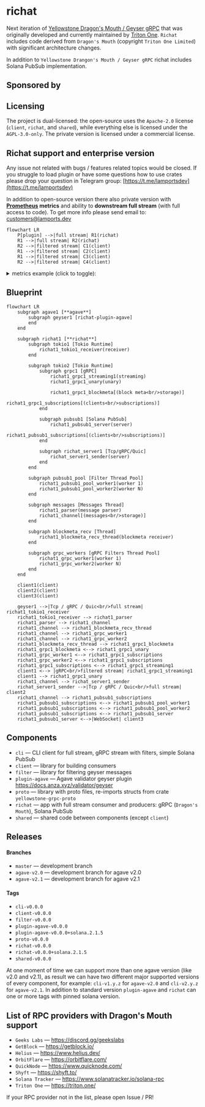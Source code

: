 # richat

Next iteration of [Yellowstone Dragon's Mouth / Geyser gRPC](https://github.com/rpcpool/yellowstone-grpc) that was originally developed and currently maintained by [Triton One](https://triton.one/). `Richat` includes code derived from `Dragon's Mouth` (copyright `Triton One Limited`) with significant architecture changes.

In addition to `Yellowstone Drangon's Mouth / Geyser gRPC` richat includes Solana PubSub implementation.

## Sponsored by

## Licensing

The project is dual-licensed: the open-source uses the `Apache-2.0` license (`client`, `richat`, and `shared`), while everything else is licensed under the `AGPL-3.0-only`. The private version is licensed under a commercial license.

## Richat support and enterprise version

Any issue not related with bugs / features related topics would be closed. If you struggle to load plugin or have some questions how to use crates please drop your question in Telegram group: [https://t.me/lamportsdev](https://t.me/lamportsdev)

In addition to open-source version there also private version with **[Prometheus](https://prometheus.io/) metrics** and ability to **downstream full stream** (with full access to code). To get more info please send email to: [customers@lamports.dev](mailto:customers@lamports.dev)

```mermaid
flowchart LR
    P[plugin] -->|full stream| R1(richat)
    R1 -->|full stream| R2(richat)
    R2 -->|filtered stream| C1(client)
    R1 -->|filtered stream| C2(client)
    R1 -->|filtered stream| C3(client)
    R2 -->|filtered stream| C4(client)
```

<details>
<summary>metrics example (click to toggle):</summary>

```
$ curl -s 127.0.0.1:10224/metrics
# HELP block_message_failed Block message reconstruction errors
# TYPE block_message_failed gauge
block_message_failed{reason="MissedBlockMeta"} 32
block_message_failed{reason="Total"} 32
# HELP channel_bytes_total Total size of all messages in channel
# TYPE channel_bytes_total gauge
channel_bytes_total 15254736504
# HELP channel_messages_total Total number of messages in channel
# TYPE channel_messages_total gauge
channel_messages_total 2097152
# HELP channel_slot Latest slot in channel by commitment
# TYPE channel_slot gauge
channel_slot{commitment="confirmed"} 319976982
channel_slot{commitment="finalized"} 319976952
channel_slot{commitment="processed"} 319976983
# HELP channel_slots_total Total number of slots in channel
# TYPE channel_slots_total gauge
channel_slots_total 209
# HELP grpc_block_meta_slot Latest slot in gRPC block meta
# TYPE grpc_block_meta_slot gauge
grpc_block_meta_slot{commitment="confirmed"} 319976982
grpc_block_meta_slot{commitment="finalized"} 319976952
grpc_block_meta_slot{commitment="processed"} 319976983
# HELP grpc_block_meta_queue_size Number of gRPC requests to block meta data
# TYPE grpc_block_meta_queue_size gauge
grpc_block_meta_queue_size 0
# HELP grpc_requests_total Number of gRPC requests per method
# TYPE grpc_requests_total gauge
grpc_requests_total{method="get_slot",x_subscription_id=""} 1
grpc_requests_total{method="subscribe",x_subscription_id=""} 1
# HELP grpc_subscribe_cpu_seconds_total CPU consumption of gRPC filters in subscriptions
# TYPE grpc_subscribe_cpu_seconds_total gauge
grpc_subscribe_cpu_seconds_total{x_subscription_id=""} 4.828066549975842
# HELP grpc_subscribe_messages_count_total Number of gRPC messages in subscriptions by type
# TYPE grpc_subscribe_messages_count_total gauge
grpc_subscribe_messages_count_total{message="ping",x_subscription_id=""} 62
grpc_subscribe_messages_count_total{message="slot",x_subscription_id=""} 1400
# HELP grpc_subscribe_messages_bytes_total Total size of gRPC messages in subscriptions by type
# TYPE grpc_subscribe_messages_bytes_total gauge
grpc_subscribe_messages_bytes_total{message="ping",x_subscription_id=""} 992
grpc_subscribe_messages_bytes_total{message="slot",x_subscription_id=""} 49106
# HELP grpc_subscribe_total Number of gRPC subscriptions
# TYPE grpc_subscribe_total gauge
grpc_subscribe_total{x_subscription_id=""} 0
# HELP pubsub_cached_signatures_total Number of cached signatures
# TYPE pubsub_cached_signatures_total gauge
pubsub_cached_signatures_total 56566
# HELP pubsub_connections_total Number of connections to PubSub
# TYPE pubsub_connections_total gauge
pubsub_connections_total{x_subscription_id=""} 0
# HELP pubsub_messages_sent_count_total Number of sent filtered messages by type
# TYPE pubsub_messages_sent_count_total counter
pubsub_messages_sent_count_total{subscription="account",x_subscription_id=""} 16
pubsub_messages_sent_count_total{subscription="root",x_subscription_id=""} 118
pubsub_messages_sent_count_total{subscription="slotsupdates",x_subscription_id=""} 383
# HELP pubsub_messages_sent_bytes_total Total size of sent filtered messages by type
# TYPE pubsub_messages_sent_bytes_total counter
pubsub_messages_sent_bytes_total{subscription="account",x_subscription_id=""} 4208
pubsub_messages_sent_bytes_total{subscription="root",x_subscription_id=""} 10856
pubsub_messages_sent_bytes_total{subscription="slotsupdates",x_subscription_id=""} 69399
# HELP pubsub_slot Latest slot handled in PubSub by commitment
# TYPE pubsub_slot gauge
pubsub_slot{commitment="confirmed"} 319976982
pubsub_slot{commitment="finalized"} 319976952
pubsub_slot{commitment="processed"} 319976983
# HELP pubsub_stored_messages_count_total Number of stored filtered messages in cache
# TYPE pubsub_stored_messages_count_total gauge
pubsub_stored_messages_count_total 2337
# HELP pubsub_stored_messages_bytes_total Total size of stored filtered messages in cache
# TYPE pubsub_stored_messages_bytes_total gauge
pubsub_stored_messages_bytes_total 404610
# HELP pubsub_subscriptions_total Number of subscriptions by type
# TYPE pubsub_subscriptions_total gauge
pubsub_subscriptions_total{subscription="account",x_subscription_id=""} 0
pubsub_subscriptions_total{subscription="root",x_subscription_id=""} 0
pubsub_subscriptions_total{subscription="slotsupdates",x_subscription_id=""} 0
# HELP version Richat App version info
# TYPE version counter
version{buildts="2025-02-11T15:49:26.646046121Z",git="2991f89-modified",package="richat",proto="5.0.0",rustc="1.81.0",solana="2.1.10",version="2.2.0"} 1
```
</details>

## Blueprint

```mermaid
flowchart LR
    subgraph agave1 [**agave**]
        subgraph geyser1 [richat-plugin-agave]
        end
    end

    subgraph richat1 [**richat**]
        subgraph tokio1 [Tokio Runtime]
            richat1_tokio1_receiver(receiver)
        end

        subgraph tokio2 [Tokio Runtime]
            subgraph grpc1 [gRPC]
                richat1_grpc1_streaming1(streaming)
                richat1_grpc1_unary(unary)

                richat1_grpc1_blockmeta[(block meta<br/>storage)]
                richat1_grpc1_subscriptions[(clients<br/>subscriptions)]
            end

            subgraph pubsub1 [Solana PubSub]
                richat1_pubsub1_server(server)
                richat1_pubsub1_subscriptions[(clients<br/>subscriptions)]
            end

            subgraph richat_server1 [Tcp/gRPC/Quic]
                richat_server1_sender(server)
            end
        end

        subgraph pubsub1_pool [Filter Thread Pool]
            richat1_pubsub1_pool_worker1(worker 1)
            richat1_pubsub1_pool_worker2(worker N)
        end

        subgraph messages [Messages Thread]
            richat1_parser(message parser)
            richat1_channel[(messages<br/>storage)]
        end

        subgraph blockmeta_recv [Thread]
            richat1_blockmeta_recv_thread(blockmeta receiver)
        end

        subgraph grpc_workers [gRPC Filters Thread Pool]
            richat1_grpc_worker1(worker 1)
            richat1_grpc_worker2(worker N)
        end
    end

    client1(client)
    client2(client)
    client3(client)

    geyser1 -->|Tcp / gRPC / Quic<br/>full stream| richat1_tokio1_receiver
    richat1_tokio1_receiver --> richat1_parser
    richat1_parser --> richat1_channel
    richat1_channel --> richat1_blockmeta_recv_thread
    richat1_channel --> richat1_grpc_worker1
    richat1_channel --> richat1_grpc_worker2
    richat1_blockmeta_recv_thread --> richat1_grpc1_blockmeta
    richat1_grpc1_blockmeta <--> richat1_grpc1_unary
    richat1_grpc_worker1 <--> richat1_grpc1_subscriptions
    richat1_grpc_worker2 <--> richat1_grpc1_subscriptions
    richat1_grpc1_subscriptions <--> richat1_grpc1_streaming1
    client1 <--> |gRPC<br/>filtered stream| richat1_grpc1_streaming1
    client1 --> richat1_grpc1_unary
    richat1_channel --> richat_server1_sender
    richat_server1_sender -->|Tcp / gRPC / Quic<br/>full stream| client2
    richat1_channel --> richat1_pubsub1_subscriptions
    richat1_pubsub1_subscriptions <--> richat1_pubsub1_pool_worker1
    richat1_pubsub1_subscriptions <--> richat1_pubsub1_pool_worker2
    richat1_pubsub1_subscriptions <--> richat1_pubsub1_server
    richat1_pubsub1_server <-->|WebSocket| client3
```

## Components

- `cli` — CLI client for full stream, gRPC stream with filters, simple Solana PubSub
- `client` — library for building consumers
- `filter` — library for filtering geyser messages
- `plugin-agave` — Agave validator geyser plugin https://docs.anza.xyz/validator/geyser
- `proto` — library with proto files, re-imports structs from crate `yellowstone-grpc-proto`
- `richat` — app with full stream consumer and producers: gRPC (`Dragon's Mouth`), Solana PubSub
- `shared` — shared code between components (except `client`)

## Releases

#### Branches

- `master` — development branch
- `agave-v2.0` — development branch for agave v2.0
- `agave-v2.1` — development branch for agave v2.1

#### Tags

- `cli-v0.0.0`
- `client-v0.0.0`
- `filter-v0.0.0`
- `plugin-agave-v0.0.0`
- `plugin-agave-v0.0.0+solana.2.1.5`
- `proto-v0.0.0`
- `richat-v0.0.0`
- `richat-v0.0.0+solana.2.1.5`
- `shared-v0.0.0`

At one moment of time we can support more than one agave version (like v2.0 and v2.1), as result we can have two different major supported versions of every component, for example: `cli-v1.y.z` for `agave-v2.0` and `cli-v2.y.z` for `agave-v2.1`. In addition to standard version `plugin-agave` and `richat` can one or more tags with pinned solana version.

## List of RPC providers with Dragon's Mouth support

- `Geeks Labs` — https://discord.gg/geekslabs
- `GetBlock` — https://getblock.io/
- `Helius` — https://www.helius.dev/
- `OrbitFlare` — https://orbitflare.com/
- `QuickNode` — https://www.quicknode.com/
- `Shyft` — https://shyft.to/
- `Solana Tracker` — https://www.solanatracker.io/solana-rpc
- `Triton One` — https://triton.one/

If your RPC provider not in the list, please open Issue / PR!
